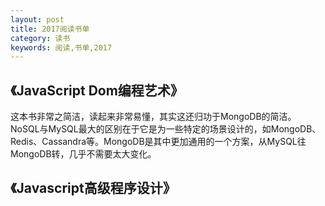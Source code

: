 ```yaml
---
layout: post
title: 2017阅读书单
category: 读书
keywords: 阅读,书单,2017
---
```



## 《JavaScript Dom编程艺术》


这本书非常之简洁，读起来非常易懂，其实这还归功于MongoDB的简洁。NoSQL与MySQL最大的区别在于它是为一些特定的场景设计的，如MongoDB、Redis、Cassandra等。MongoDB是其中更加通用的一个方案，从MySQL往MongoDB转，几乎不需要太大变化。

## 《Javascript高级程序设计》


